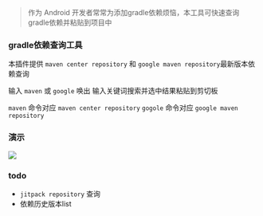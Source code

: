> 作为 Android 开发者常常为添加gradle依赖烦恼，本工具可快速查询gradle依赖并粘贴到项目中

### gradle依赖查询工具

本插件提供 `maven center repository` 和 `google maven repository`最新版本依赖查询

输入 `maven` 或 `google` 唤出 输入关键词搜索并选中结果粘贴到剪切板

`maven` 命令对应 `maven center repository`
`gogole` 命令对应 `google maven repository`


### 演示
![](./demo.gif)

### todo

- `jitpack repository` 查询
- 依赖历史版本list
